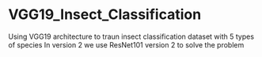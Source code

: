 # VGG19_Insect_Classification
Using VGG19 architecture to traun insect classification dataset with 5 types of species
In version 2 we use ResNet101 version 2 to solve the problem
